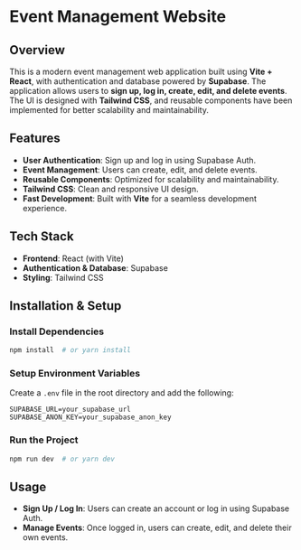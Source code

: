 # Event Management Website


## Overview
This is a modern event management web application built using **Vite + React**, with authentication and database powered by **Supabase**. The application allows users to **sign up, log in, create, edit, and delete events**. The UI is designed with **Tailwind CSS**, and reusable components have been implemented for better scalability and maintainability.

## Features
- **User Authentication**: Sign up and log in using Supabase Auth.
- **Event Management**: Users can create, edit, and delete events.
- **Reusable Components**: Optimized for scalability and maintainability.
- **Tailwind CSS**: Clean and responsive UI design.
- **Fast Development**: Built with **Vite** for a seamless development experience.

## Tech Stack
- **Frontend**: React (with Vite)
- **Authentication & Database**: Supabase
- **Styling**: Tailwind CSS

## Installation & Setup

### Install Dependencies
```sh
npm install  # or yarn install
```

### Setup Environment Variables
Create a `.env` file in the root directory and add the following:
```env
SUPABASE_URL=your_supabase_url
SUPABASE_ANON_KEY=your_supabase_anon_key
```

### Run the Project
```sh
npm run dev  # or yarn dev
```

## Usage
- **Sign Up / Log In**: Users can create an account or log in using Supabase Auth.
- **Manage Events**: Once logged in, users can create, edit, and delete their own events.
